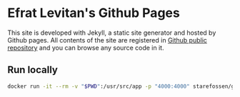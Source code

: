# Efrat Levitan's Github Pages

This site is developed with Jekyll, a static site generator and hosted by Github pages. 
All contents of the site are registered in [Github public repository](https://github.com/yumaloop/yumaloop.github.io) and you can browse any source code in it.

## Run locally

```bash
docker run -it --rm -v "$PWD":/usr/src/app -p "4000:4000" starefossen/github-pages
```